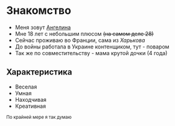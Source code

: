# **Знакомство**

* Меня зовут [Ангелина](https://www.instagram.com/trueisa)
* Мне 18 лет с небольшим плюсом ~~(на самом деле 28)~~
* Сейчас проживаю во Франции, сама из *Харькова*
* До войны работала в Украине контенщиком, тут - поваром
* Так же по совместительству - мама крутой дочки (4 года)

## **Характеристика**

- Веселая
- Умная
- Находчивая
- Креативная

<sub>По крайней мере я так думаю</sub>